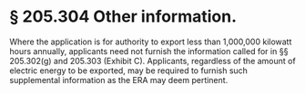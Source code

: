 # § 205.304   Other information.

Where the application is for authority to export less than 1,000,000 kilowatt hours annually, applicants need not furnish the information called for in §§ 205.302(g) and 205.303 (Exhibit C). Applicants, regardless of the amount of electric energy to be exported, may be required to furnish such supplemental information as the ERA may deem pertinent.




